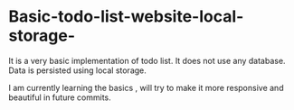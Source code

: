 # Basic-todo-list-website-local-storage-
It is a very basic implementation of todo list. It does not use any database. Data is persisted using local storage.

I am currently learning the basics , will try to make it more responsive and beautiful in future commits.
